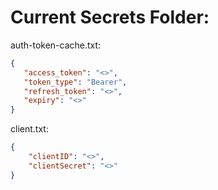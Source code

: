 # Current Secrets Folder:

auth-token-cache.txt:
```json
{
   "access_token": "<>",
   "token_type": "Bearer",
   "refresh_token": "<>",
   "expiry": "<>"
}
```

client.txt:
```json
{
    "clientID": "<>",
    "clientSecret": "<>" 
}
```
